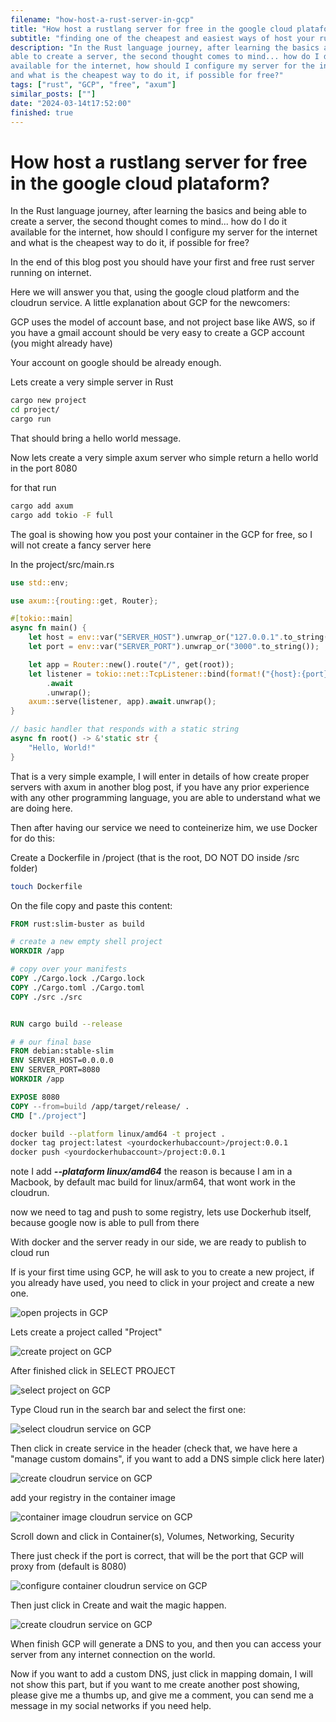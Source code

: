 ```yaml
---
filename: "how-host-a-rust-server-in-gcp"
title: "How host a rustlang server for free in the google cloud plataform?"
subtitle: "finding one of the cheapest and easiest ways of host your rust server"
description: "In the Rust language journey, after learning the basics and being
able to create a server, the second thought comes to mind... how do I do it
available for the internet, how should I configure my server for the internet
and what is the cheapest way to do it, if possible for free?"
tags: ["rust", "GCP", "free", "axum"]
similar_posts: [""]
date: "2024-03-14t17:52:00"
finished: true
---
```


# How host a rustlang server for free in the google cloud plataform?

In the Rust language journey, after learning the basics and being able to
create a server, the second thought comes to mind... how do I do it available
for the internet, how should I configure my server for the internet and what is
the cheapest way to do it, if possible for free?

In the end of this blog post you should have your first and free rust server
running on internet.

Here we will answer you that, using the google cloud platform and the cloudrun service.
A little explanation about GCP for the newcomers:

GCP uses the model of account base, and not project base like AWS, so if you
have a gmail account should be very easy to create a GCP account (you might
already have)

Your account on google should be already enough.

Lets create a very simple server in Rust

```bash
cargo new project
cd project/
cargo run
```

That should bring a hello world message.

Now lets create a very simple axum server who simple return a hello world in
the port 8080

for that run

```bash
cargo add axum
cargo add tokio -F full
```

The goal is showing how you post your container in the GCP for free, so I will
not create a fancy server here

In the project/src/main.rs

```rust
use std::env;

use axum::{routing::get, Router};

#[tokio::main]
async fn main() {
    let host = env::var("SERVER_HOST").unwrap_or("127.0.0.1".to_string());
    let port = env::var("SERVER_PORT").unwrap_or("3000".to_string());

    let app = Router::new().route("/", get(root));
    let listener = tokio::net::TcpListener::bind(format!("{host}:{port}"))
        .await
        .unwrap();
    axum::serve(listener, app).await.unwrap();
}

// basic handler that responds with a static string
async fn root() -> &'static str {
    "Hello, World!"
}
```

That is a very simple example, I will enter in details of how create proper
servers with axum in another blog post, if you have any prior experience with
any other programming language, you are able to understand what we are doing
here.

Then after having our service we need to conteinerize him, we use Docker for do this:

Create a Dockerfile in /project (that is the root, DO NOT DO inside /src folder)

```bash
touch Dockerfile
```

On the file copy and paste this content:

```Dockerfile
FROM rust:slim-buster as build

# create a new empty shell project
WORKDIR /app

# copy over your manifests
COPY ./Cargo.lock ./Cargo.lock
COPY ./Cargo.toml ./Cargo.toml
COPY ./src ./src


RUN cargo build --release

# # our final base
FROM debian:stable-slim
ENV SERVER_HOST=0.0.0.0
ENV SERVER_PORT=8080
WORKDIR /app

EXPOSE 8080
COPY --from=build /app/target/release/ .
CMD ["./project"]
```

```bash
docker build --platform linux/amd64 -t project .
docker tag project:latest <yourdockerhubaccount>/project:0.0.1
docker push <yourdockerhubaccount>/project:0.0.1
```

note I add **_--plataform linux/amd64_** the reason is because I am in a
Macbook, by
default mac build for linux/arm64, that wont work in the cloudrun.

now we need to tag and push to some registry, lets use Dockerhub itself,
because google now is able to pull from there

With docker and the server ready in our side, we are ready to publish to cloud run

If is your first time using GCP, he will ask to you to create a new project, if
you already have used, you need to click in your project and create a new one.

![open projects in GCP](/assets/gcp_projects.png)

Lets create a project called "Project"

![create project on GCP](/assets/create_project_in_gcp.png)

After finished click in SELECT PROJECT

![select project on GCP](/assets/select_project_in_gcp.png)

Type Cloud run in the search bar and select the first one:

![select cloudrun service on GCP](/assets/select_cloudrun_service_in_gcp.png)

Then click in create service in the header (check that, we have here a "manage
custom domains", if you want to add a DNS simple click here later)

![create cloudrun service on GCP](/assets/create_cloudrun_service_in_gcp.png)

add your registry in the container image

![container image cloudrun service on GCP](/assets/container_image_cloudrun_service_in_gcp.png)

Scroll down and click in Container(s), Volumes, Networking, Security

There just check if the port is correct, that will be the port that GCP will
proxy from (default is 8080)

![configure container cloudrun service on GCP](/assets/configure_container_cloudrun_service_in_gcp.png)

Then just click in Create and wait the magic happen.

![create cloudrun service on GCP](/assets/create_cloudrun_service.png)

When finish GCP will
generate a DNS to you, and then you can access your server from any internet
connection on the world.

Now if you want to add a custom DNS, just click in
mapping domain, I will not show this part, but if you want to me create another
post showing, please give me a thumbs up, and give me a comment, you can send
me a message in my social networks if you need help.
